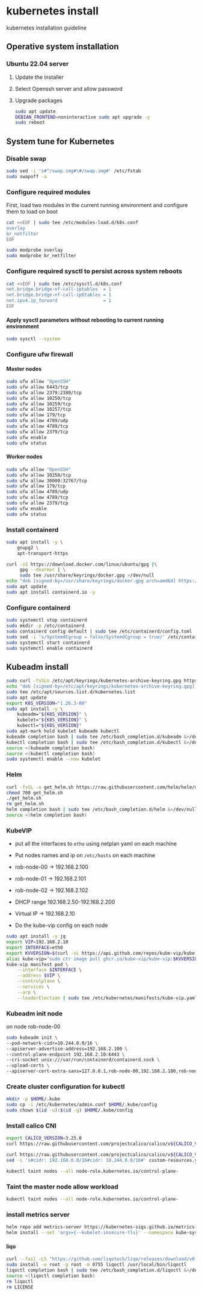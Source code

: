 # kubernetes install

kubernetes installation guideline

## Operative system installation

### Ubuntu 22.04 server

1. Update the installer

2. Select Openssh server and allow password

3. Upgrade packages
   
   ```bash
   sudo apt update
   DEBIAN_FRONTEND=noninteractive sudo apt upgrade -y
   sudo reboot
   ```

## System tune for Kubernetes

### Disable swap

```bash
sudo sed -i 's#^/swap.img#\#/swap.img#' /etc/fstab
sudo swapoff -a
```

### Configure required modules

First, load two modules in the current running environment and configure them to load on boot

```bash
cat <<EOF | sudo tee /etc/modules-load.d/k8s.conf
overlay
br_netfilter
EOF

sudo modprobe overlay
sudo modprobe br_netfilter
```

### Configure required sysctl to persist across system reboots

```bash
cat <<EOF | sudo tee /etc/sysctl.d/k8s.conf
net.bridge.bridge-nf-call-iptables  = 1
net.bridge.bridge-nf-call-ip6tables = 1
net.ipv4.ip_forward                 = 1
EOF
```

#### Apply sysctl parameters without rebooting to current running environment

```bash
sudo sysctl --system
```
### Configure ufw firewall

#### Master nodes
```bash
sudo ufw allow "OpenSSH"
sudo ufw allow 6443/tcp
sudo ufw allow 2379:2380/tcp
sudo ufw allow 10250/tcp
sudo ufw allow 10259/tcp
sudo ufw allow 10257/tcp
sudo ufw allow 179/tcp
sudo ufw allow 4789/udp
sudo ufw allow 4789/tcp
sudo ufw allow 2379/tcp
sudo ufw enable
sudo ufw status
```
#### Worker nodes
```bash
sudo ufw allow "OpenSSH"
sudo ufw allow 10250/tcp
sudo ufw allow 30000:32767/tcp
sudo ufw allow 179/tcp
sudo ufw allow 4789/udp
sudo ufw allow 4789/tcp
sudo ufw allow 2379/tcp
sudo ufw enable
sudo ufw status
```

### Install containerd

```bash
sudo apt install -y \
    gnupg2 \
    apt-transport-https
```

```bash
curl -sS https://download.docker.com/linux/ubuntu/gpg |\
     gpg --dearmor | \
     sudo tee /usr/share/keyrings/docker.gpg >/dev/null
echo "deb [signed-by=/usr/share/keyrings/docker.gpg arch=amd64] https://download.docker.com/linux/ubuntu $(lsb_release -cs) stable" | sudo tee /etc/apt/sources.list.d/docker.list
sudo apt update
sudo apt install containerd.io -y
```

### Configure containerd

```bash
sudo systemctl stop containerd
sudo mkdir -p /etc/containerd
sudo containerd config default | sudo tee /etc/containerd/config.toml
sudo sed -i 's/SystemdCgroup = false/SystemdCgroup = true/' /etc/containerd/config.toml
sudo systemctl start containerd
sudo systemctl enable containerd
```

## Kubeadm install

```bash
sudo curl -fsSLo /etc/apt/keyrings/kubernetes-archive-keyring.gpg https://packages.cloud.google.com/apt/doc/apt-key.gpg
echo "deb [signed-by=/etc/apt/keyrings/kubernetes-archive-keyring.gpg] https://apt.kubernetes.io/ kubernetes-xenial main" | \
sudo tee /etc/apt/sources.list.d/kubernetes.list
sudo apt update
export K8S_VERSION="1.26.3-00"
sudo apt install -y \
    kubeadm="${K8S_VERSION}" \
    kubelet="${K8S_VERSION}" \
    kubectl="${K8S_VERSION}"
sudo apt-mark hold kubelet kubeadm kubectl
kubeadm completion bash | sudo tee /etc/bash_completion.d/kubeadm &>/dev/null
kubectl completion bash | sudo tee /etc/bash_completion.d/kubectl &>/dev/null
source <(kubeadm completion bash)
source <(kubectl completion bash)
sudo systemctl enable --now kubelet
```

### Helm

```bash
curl -fsSL -o get_helm.sh https://raw.githubusercontent.com/helm/helm/main/scripts/get-helm-3
chmod 700 get_helm.sh
./get_helm.sh
rm get_helm.sh
helm completion bash | sudo tee /etc/bash_completion.d/helm &>/dev/null
source <(helm completion bash)
```

### KubeVIP

- put all the interfaces to `etho` using netplan yaml on each machine

- Put nodes names and ip on `/etc/hosts` on each machine

- rob-node-00 -> 192.168.2.100

- rob-node-01 -> 192.168.2.101

- rob-node-02 -> 192.168.2.102

- DHCP range 192.168.2.50-192.168.2.200

- Virtual IP -> 192.168.2.10

- Do the kube-vip config on each node

```bash
sudo apt install -y jq
export VIP=192.168.2.10
export INTERFACE=eth0
export KVVERSION=$(curl -sL https://api.github.com/repos/kube-vip/kube-vip/releases | jq -r ".[0].name")
alias kube-vip="sudo ctr image pull ghcr.io/kube-vip/kube-vip:$KVVERSION; sudo ctr run --rm --net-host ghcr.io/kube-vip/kube-vip:$KVVERSION vip /kube-vip"
kube-vip manifest pod \
    --interface $INTERFACE \
    --address $VIP \
    --controlplane \
    --services \
    --arp \
    --leaderElection | sudo tee /etc/kubernetes/manifests/kube-vip.yaml
```

### Kubeadm init node

on node rob-node-00

```bash
sudo kubeadm init \
--pod-network-cidr=10.244.0.0/16 \
--apiserver-advertise-address=192.168.2.100 \
--control-plane-endpoint 192.168.2.10:6443 \
--cri-socket unix:///var/run/containerd/containerd.sock \
--upload-certs \
--apiserver-cert-extra-sans=127.0.0.1,rob-node-00,192.168.2.100,rob-node-01,192.168.2.101,rob-node-02,192.168.2.102
```
### Create cluster configuration for kubectl
```bash
mkdir -p $HOME/.kube
sudo cp -i /etc/kubernetes/admin.conf $HOME/.kube/config
sudo chown $(id -u):$(id -g) $HOME/.kube/config
```

### Install calico CNI
```bash
export CALICO_VERSION=3.25.0
curl https://raw.githubusercontent.com/projectcalico/calico/v${CALICO_VERSION}/manifests/tigera-operator.yaml -O

curl https://raw.githubusercontent.com/projectcalico/calico/v${CALICO_VERSION}/manifests/custom-resources.yaml -O
sed -i 's#cidr: 192.168.0.0/16#cidr: 10.244.0.0/16#' custom-resources.yaml

kubectl taint nodes --all node-role.kubernetes.io/control-plane-
```

### Taint the master node allow workload
```bash
kubectl taint nodes --all node-role.kubernetes.io/control-plane-
```

### install metrics server
```bash
helm repo add metrics-server https://kubernetes-sigs.github.io/metrics-server/
helm install --set 'args={--kubelet-insecure-tls}' --namespace kube-system metrics metrics-server/metrics-server
```

#### liqo
```bash
curl --fail -LS "https://github.com/liqotech/liqo/releases/download/v0.7.2/liqoctl-linux-amd64.tar.gz" | tar -xz
sudo install -o root -g root -m 0755 liqoctl /usr/local/bin/liqoctl
liqoctl completion bash | sudo tee /etc/bash_completion.d/liqoctl &>/dev/null
source <(liqoctl completion bash)
rm liqoctl
rm LICENSE
```